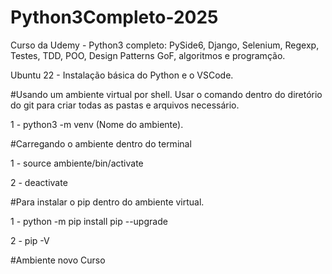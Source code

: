 # Python3Completo-2025
Curso da Udemy - Python3 completo: PySide6, Django, Selenium, Regexp, Testes, TDD, POO, Design Patterns GoF, algoritmos e programção.

Ubuntu 22 - Instalação básica do Python e o VSCode.

#Usando um ambiente virtual por shell. Usar o comando dentro do diretório do git para criar todas as pastas e arquivos necessário.

1 - python3 -m venv (Nome do ambiente).

#Carregando o ambiente dentro do terminal

1 - source ambiente/bin/activate

2 - deactivate

#Para instalar o pip dentro do ambiente virtual.

1 - python -m pip install pip --upgrade

2 - pip -V

#Ambiente novo Curso


